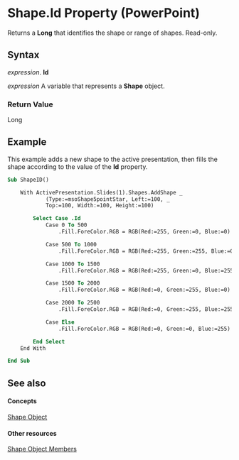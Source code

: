 
# Shape.Id Property (PowerPoint)

Returns a  **Long** that identifies the shape or range of shapes. Read-only.


## Syntax

 _expression_. **Id**

 _expression_ A variable that represents a **Shape** object.


### Return Value

Long


## Example

This example adds a new shape to the active presentation, then fills the shape according to the value of the  **Id** property.


```vb
Sub ShapeID()

    With ActivePresentation.Slides(1).Shapes.AddShape _
            (Type:=msoShape5pointStar, Left:=100, _
            Top:=100, Width:=100, Height:=100)

        Select Case .Id
            Case 0 To 500
                .Fill.ForeColor.RGB = RGB(Red:=255, Green:=0, Blue:=0)

            Case 500 To 1000
                .Fill.ForeColor.RGB = RGB(Red:=255, Green:=255, Blue:=0)

            Case 1000 To 1500
                .Fill.ForeColor.RGB = RGB(Red:=255, Green:=0, Blue:=255)

            Case 1500 To 2000
                .Fill.ForeColor.RGB = RGB(Red:=0, Green:=255, Blue:=0)

            Case 2000 To 2500
                .Fill.ForeColor.RGB = RGB(Red:=0, Green:=255, Blue:=255)

            Case Else
                .Fill.ForeColor.RGB = RGB(Red:=0, Green:=0, Blue:=255)

        End Select
    End With

End Sub
```


## See also


#### Concepts


[Shape Object](1da93849-99e0-827e-ced3-c6cf7f8569f3.md)
#### Other resources


[Shape Object Members](e371c375-c16a-33ef-32b7-6dcb99d3d128.md)
